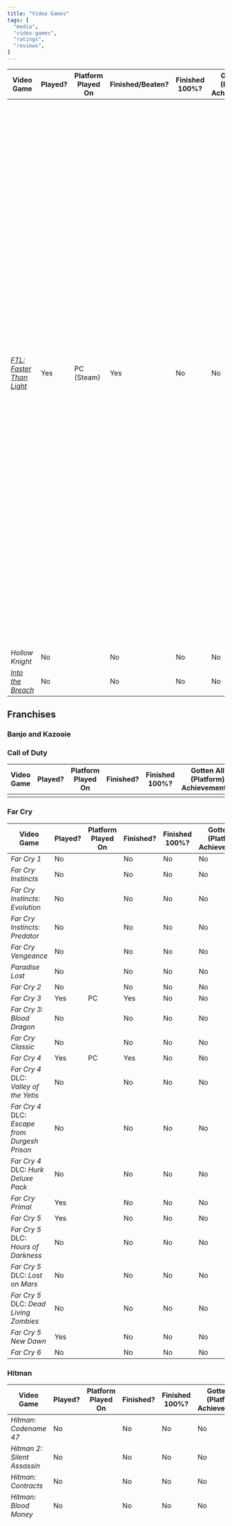 ```yaml
---
title: "Video Games"
tags: [
  "media",
  "video-games",
  "ratings",
  "reviews",
]
---
```


<!--
| [**]() | No |  | No | No | No | /10 |  |  |
-->

| Video Game | Played? | Platform Played On | Finished/Beaten? | Finished 100%? | Gotten All (Platform) Achievements? | Rating | Review/Comment | Note(s)/Link(s) |
|-|-|-|-|-|-|-|-|-|
| [*FTL: Faster Than Light*](https://en.wikipedia.org/wiki/FTL:_Faster_Than_Light) | Yes | PC (Steam) | Yes | No | No | 8/10 | Really fun real-time strategy indie game that I could play over and over. I always come back to this game and have a playthrough every once and a while. The mechanics of the game are somewhat simple and the simplicity combined with the variety of weapons, drones, character races, ship layouts, systems, (text) events, options for those events, etc. make for a great world/galaxies to explore and also makes it super fun to come up with your own strategies. The advanced edition update also adds tons of great content for **free**. I do wish there was more objectives than the get to the end of the sectors and destroy the mothership objective. An idea I had would be to add a mode that allowed to go through sectors that get harder and harder forever until you are defeated. I quite like the pixelated art style (though I am a bit of a sucker for pixelated art styles, even if they are bit overdone in the indie game world) and the chiptune music is very good and really helps me immerse myself in the game. | I played this game as a child, so I may have some childhood/nostalgia bias |
| *Hollow Knight* | No |  | No | No | No | /10 |  |  |
| [*Into the Breach*](https://en.wikipedia.org/wiki/Into_the_Breach) | No |  | No | No | No | /10 |  |  |

## Franchises

### Banjo and Kazooie

### Call of Duty

| Video Game | Played? | Platform Played On | Finished? | Finished 100%? | Gotten All (Platform) Achievements? | Rating | Review/Comment | Note(s)/Link(s) |
|-|-|-|-|-|-|-|-|-|
|  |  |  |  |  |  |  |  |  |

### Far Cry

| Video Game | Played? | Platform Played On | Finished? | Finished 100%? | Gotten All (Platform) Achievements? | Rating | Review/Comment | Note(s)/Link(s) |
|-|-|-|-|-|-|-|-|-|
| *Far Cry 1* | No |  | No | No | No | /10 |  |  |
| *Far Cry Instincts* | No |  | No | No | No | /10 |  |  |
| *Far Cry Instincts: Evolution* | No |  | No | No | No | /10 |  |  |
| *Far Cry Instincts: Predator* | No |  | No | No | No | /10 |  |  |
| *Far Cry Vengeance* | No |  | No | No | No | /10 |  |  |
| *Paradise Lost* | No |  | No | No | No | /10 |  |  |
| *Far Cry 2* | No |  | No | No | No | /10 |  |  |
| *Far Cry 3* | Yes | PC | Yes | No | No | /10 |  |  |
| *Far Cry 3: Blood Dragon* | No |  | No | No | No | /10 |  |  |
| *Far Cry Classic* | No |  | No | No | No | /10 |  |  |
| *Far Cry 4* | Yes | PC | Yes | No | No | /10 |  |  |
| *Far Cry 4* DLC: *Valley of the Yetis* | No |  | No | No | No | /10 |  |  |
| *Far Cry 4* DLC: *Escape from Durgesh Prison* | No |  | No | No | No | /10 |  |  |
| *Far Cry 4* DLC: *Hurk Deluxe Pack* | No |  | No | No | No | /10 |  |  |
| *Far Cry Primal* | Yes |  | No | No | No | /10 |  |  |
| *Far Cry 5* | Yes |  | No | No | No | /10 |  |  |
| *Far Cry 5* DLC: *Hours of Darkness* | No |  | No | No | No | /10 |  |  |
| *Far Cry 5* DLC: *Lost on Mars* | No |  | No | No | No | /10 |  |  |
| *Far Cry 5* DLC: *Dead Living Zombies* | No |  | No | No | No | /10 |  |  |
| *Far Cry 5 New Dawn* | Yes |  | No | No | No | /10 |  |  |
| *Far Cry 6* | No |  | No | No | No | /10 |  |  |

### Hitman

| Video Game | Played? | Platform Played On | Finished? | Finished 100%? | Gotten All (Platform) Achievements? | Rating | Review/Comment | Note(s)/Link(s) |
|-|-|-|-|-|-|-|-|-|
| *Hitman: Codename 47* | No |  | No | No | No | /10 |  |  |
| *Hitman 2: Silent Assassin* | No |  | No | No | No | /10 |  |  |
| *Hitman: Contracts* | No |  | No | No | No | /10 |  |  |
| *Hitman: Blood Money* | No |  | No | No | No | /10 |  |  |
| *Hitman: Absolution* | Yes | PC (Steam) | Yes | Yes | Yes | 9/10 | I really liked this game. The graphics still hold up and the gameplay is great. Ever level has a few ways to kill your target(s) and complete your objectives that bring a great amount of replay value to each level. The stealth is fun. Figuring out enemies's patterns, what will set them off, when and how to distract them and what to do next is a really enjoyable and having shoot outs can be super fun to do, especially when annoyed. Getting all the level achievements and play styles is enjoyable to figure out and do. I did have a couple times where I had to lookup what they are or how to do them, because I couldn't figure them out myself, but that has more to do with me not being able to figure out than the game's fault. I did encounter some bugs every once and a while with the level achievements, but not any that were game breaking, most of the time when I did encounter such a bug, I just had to redo what was needed to do the level achievement and it worked. I liked the story. There isn't a lot in it, it is quite simple, but I like that. The game doesn't take up too much time with cutscenes and non-gameplay story stuff, which allows you to get into and immersed in the game fast, without boring you with loads of story and exposition. This story is perfect for a Hitman game. The voice acting is quite good and enjoyed most actor's performances. The ragdolls physics is also can be funny when dragging bodies around or blowing people up. I do wish this game was a little longer as I would imagine someone who isn't 100 percenting it would get the game done quite quickly. Unfortunately, the contracts feature is no longer available as the servers were taken down years ago, so I wasn't able to try it out, get the achievements for the contracts mode or earn any money to be able to buy weapons (you can't unlock, you have to buy (with in game currency)) and upgrades for the weapons and that meant I couldn't try any of the (buy only) weapons or upgrades for the weapons. Despite that, my overall experience with this game was positive and this game has really made me want to play all of the Hitman games in the series to see how they compare to each other | This review it messy, because I wrote it very quickly in one stream of consciousness. This is my first Hitman game. I may update this review when I play more of the games and I might update to make it less messy and better |
| *Hitman: Sniper Challenge* | Yes | PC (Steam) | Yes | Yes | N/A | 7/10 | A very short, but fun pre-order bonus that you get by buying *Hitman: Absolution* normally now. It is a single mission that is just doing one of my favourite things to do in *Hitman: Absolution*: sniping. There is attachments to work towards using the total points from all the times you have played the mission and challenges in the mission to complete, which are enjoyable to figure out and do |  |

#### World of Assassination

| Video Game | Played? | Platform Played On | Finished? | Finished 100%? | Gotten All (Platform) Achievements? | Rating | Review/Comment | Note(s)/Link(s) |
|-|-|-|-|-|-|-|-|-|
| *Hitman* | No |  | No | No | No | /10 |  |  |
| *Hitman 2* | No |  | No | No | No | /10 |  |  |
| *Hitman 3* | No |  | No | No | No | /10 |  |  |

### Metal Gear

| Video Game | Played? | Platform Played On | Finished? | Finished 100%? | Gotten All (Platform) Achievements? | Rating | Review/Comment | Note(s)/Link(s) |
|-|-|-|-|-|-|-|-|-|
|  |  |  |  |  |  |  |  |  |
